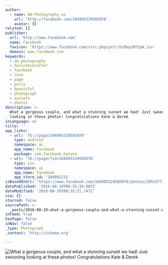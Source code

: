 ```yaml
---
author:
  - name: AB-Photography.us
    url: 'http://facebook.com/104905329585978'
    avatar: {}
related: []
publisher:
  url: 'http://www.facebook.com'
  name: Facebook
  favicon: 'https://www.facebook.com/rsrc.php/yV/r/hzMapiNYYpW.ico'
  domain: www.facebook.com
keywords:
  - ab-photography
  - hovickeverafter
  - facebook
  - love
  - page
  - paris
  - beautiful
  - photograph
  - sunsets
  - photos
description: >-
  What a gorgeous couple, and what a stunning sunset we had! Just swooning
  looking at these photos! Congratulations Kate & Derek
inLanguage: en
title: ''
app_links:
  - url: 'fb://page/104905329585978'
    type: android
    namespace: ai
    app_name: Facebook
    package: com.facebook.katana
  - url: 'fb://page/?id=104905329585978'
    type: ios
    namespace: ai
    app_name: Facebook
    app_store_id: '284882215'
isBasedOnUrl: 'https://www.facebook.com/104905329585978/photos/1055377784538723/'
datePublished: '2016-08-19T00:35:30.087Z'
dateModified: '2016-08-19T00:35:21.747Z'
via: {}
starred: false
sourcePath: >-
  _posts/2016-08-19-what-a-gorgeous-couple-and-what-a-stunning-sunset-we-had-j.md
inFeed: true
hasPage: false
inNav: false
_type: Photograph
_context: 'http://schema.org'

---
```

![What a gorgeous couple, and what a stunning sunset we had! Just swooning looking at these photos! Congratulations Kate & Derek](https://scontent.xx.fbcdn.net/t31.0-8/s720x720/13641105_1055377784538723_6314534990208153424_o.jpg)